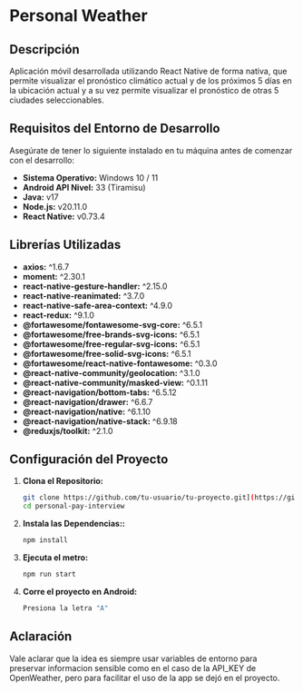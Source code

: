# Personal Weather

## Descripción

Aplicación móvil desarrollada utilizando React Native de forma nativa, que permite visualizar el pronóstico climático actual y de los próximos 5 días en la ubicación actual y a su vez permite visualizar el pronóstico de otras 5 ciudades seleccionables. 

## Requisitos del Entorno de Desarrollo

Asegúrate de tener lo siguiente instalado en tu máquina antes de comenzar con el desarrollo:

- **Sistema Operativo:** Windows 10 / 11
- **Android API Nivel:** 33 (Tiramisu)
- **Java:** v17
- **Node.js:** v20.11.0
- **React Native:** v0.73.4

## Librerías Utilizadas

- **axios:** ^1.6.7
- **moment:** ^2.30.1
- **react-native-gesture-handler:** ^2.15.0
- **react-native-reanimated:** ^3.7.0
- **react-native-safe-area-context:** ^4.9.0
- **react-redux:** ^9.1.0
- **@fortawesome/fontawesome-svg-core:** ^6.5.1
- **@fortawesome/free-brands-svg-icons:** ^6.5.1
- **@fortawesome/free-regular-svg-icons:** ^6.5.1
- **@fortawesome/free-solid-svg-icons:** ^6.5.1
- **@fortawesome/react-native-fontawesome:** ^0.3.0
- **@react-native-community/geolocation:** ^3.1.0
- **@react-native-community/masked-view:** ^0.1.11
- **@react-navigation/bottom-tabs:** ^6.5.12
- **@react-navigation/drawer:** ^6.6.7
- **@react-navigation/native:** ^6.1.10
- **@react-navigation/native-stack:** ^6.9.18
- **@reduxjs/toolkit:** ^2.1.0

## Configuración del Proyecto

1. **Clona el Repositorio:**
   ```bash
   git clone https://github.com/tu-usuario/tu-proyecto.git](https://github.com/FedeBatt/personal-pay-interview.git)
   cd personal-pay-interview

2. **Instala las Dependencias::**
   ```bash
   npm install
   
3. **Ejecuta el metro:**
   ```bash
   npm run start

3. **Corre el proyecto en Android:**
   ```bash
   Presiona la letra "A"

## Aclaración
Vale aclarar que la idea es siempre usar variables de entorno para preservar informacion sensible como en el caso de la API_KEY de OpenWeather, pero para facilitar el uso de la app se dejó en el proyecto.
